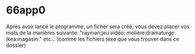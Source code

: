 # 66app0
Après avoir lancé le programme, un ficher sera créé, vous devez placer vos mots de la manières suivante:
"rayman:jeu vidéo:
molière:dramaturge:
ikea:magasin:"
etc...
(comme les fichiers texe que vous trouver dans ce dossier)

